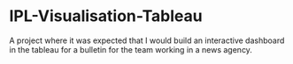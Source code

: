 # IPL-Visualisation-Tableau
A project where it was expected that I would build an interactive dashboard in the tableau for a bulletin for the team working in a news agency.
